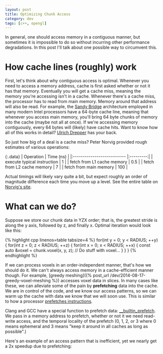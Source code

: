 ```yaml
---
layout: post
title: Optimizing Chunk Access
category: dev
tags: [c++, opengl]
---
```


In general, one should access memory in a contiguous manner, but sometimes it
is impossible to do so without incurring other performance degradations. In
this post I'll talk about one possible way to circumvent this.

<!-- more -->

# How cache lines (roughly) work

First, let's think about why contiguous access is optimal. Whenever you need to
access a memory address, cache is first asked whether or not it has that
memory. Eventually you will get a cache miss, meaning the memory you're
accessing isn't in a cache. Whenever there's a cache miss, the processor has to
read from main memory. Memory around that address will also be read. For
example, the [Sandy Bridge](//en.wikipedia.org/wiki/Sandy_Bridge) architecture
employed in many modern Intel processors have a 64-byte cache line, meaning
that whenever you access main memory, you'll bring 64 byte chunks of memory
into the cache (maybe not all at once). If we're accessing memory contiguously,
every 64 bytes will (likely) have cache hits. Want to know how all of this
works in detail? [Ulrich Drepper](http://akkadia.org/drepper/cpumemory.pdf) has
your back.

So just how big of a deal is a cache miss? Peter Norvig provided rough estimates
of various operations:

{:.data}
| Operation                   | Time (ns) |
|:--------------------------- |:---------:|
| execute typical instruction |     1     |
| fetch from L1 cache memory  |    0.5    |
| fetch from L2 cache memory  |     7     |
| fetch from main memory      |    100    |

Actual timings will likely vary quite a bit, but expect roughly an order of
magnitude difference each time you move up a level. See the entire table on
[Norvig's site](http://norvig.com/21-days.html#answers).

# What can we do?

Suppose we store our chunk data in YZX order; that is, the greatest stride is
along the y axis, followed by z, and finally x. Optimal iteration would look
like this:

{% highlight cpp linenos=table tabsize=4 %}
for(int y = 0; y < RADIUS; ++y) {
    for(int z = 0; z < RADIUS; ++z) {
        for(int x = 0; x < RADIUS; ++x) {
            const auto &voxel = chunk.voxel(x, y, z);
            // Do stuff with voxel...
        }
    }
}
{% endhighlight %}

If we can process voxels in an order-independent manner, that's how we should
do it. We can't always access memory in a cache-efficient manner though. For
example, [greedy meshing]({% post_url /dev/2014-08-17-greedy-voxel-meshing %})
accesses voxel data in slices. In many cases like these, we can alleviate some
of the pain by __prefetching__ data into the cache. We are in control of the
code, and we know our access patterns, so we can warm up the cache with data
we know that we will soon use. This is similar to how a processor
[prefetches instructions](//en.wikipedia.org/wiki/Instruction_prefetch).

Clang and GCC have a special function to prefetch data:
[__builtin_prefetch](//gcc.gnu.org/onlinedocs/gcc-3.3.6/gcc/Other-Builtins.html).
We pass in a memory address to prefetch, whether or not it we need read-write
access, and the temporal locality of the prefetch (0, 1, 2, or 3 where 0 means
ephemeral and 3 means "keep it around in all caches as long as possible".)

Here's an example of an access pattern that is inefficient, yet we nearly get a
2x speedup due to prefetching:

<script src="https://gist.github.com/thegedge/55dab0bfa87296926dc0.js"></script>
